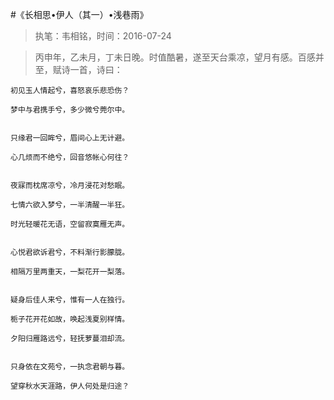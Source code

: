 #《长相思•伊人（其一）•浅巷雨》
>执笔：韦相铭，时间：2016-07-24

>丙申年，乙未月，丁未日晚。时值酷暑，遂至天台乘凉，望月有感。百感并至，赋诗一首，诗曰：

```
初见玉人情起兮，喜怒哀乐悲恐伤？

梦中与君携手兮，多少微兮莞尔中。


只缘君一回眸兮，眉间心上无计避。

心几烦而不绝兮，回音悠帐心何往？


夜寐而枕席凉兮，冷月浸花对愁眠。

七情六欲入梦兮，一半清醒一半狂。

时光轻暖花无语，空留寂寞雁无声。


心悦君欲诉君兮，不料渐行影朦胧。

相隔万里两重天，一梨花开一梨落。


疑身后佳人来兮，惟有一人在独行。

栀子花开花如故，唤起浅夏别样情。

夕阳归雁路远兮，轻抚萝蔓泪却流。


只身依在文苑兮，一执念君朝与暮。

望穿秋水天涯路，伊人何处是归途？
```